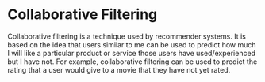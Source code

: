 # Collaborative Filtering
Collaborative filtering is a technique used by recommender systems. It is based on the idea that users similar to me can be used to predict how much I will like a particular product or service those users have used/experienced but I have not. For example, collaborative filtering can be used to predict the rating that a user would give to a movie that they have not yet rated.